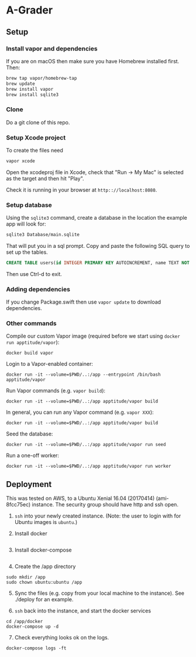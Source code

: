 # A-Grader

## Setup

### Install vapor and dependencies

If you are on macOS then make sure you have Homebrew installed first. Then:

```bash
brew tap vapor/homebrew-tap
brew update
brew install vapor
brew install sqlite3
```

### Clone

Do a git clone of this repo.


### Setup Xcode project

To create the files need

```bash
vapor xcode
```

Open the xcodeproj file in Xcode, check that "Run -> My Mac" is selected as the target and then hit "Play".

Check it is running in your browser at `http:://localhost:8080`.


### Setup database

Using the `sqlite3` command, create a database in the location the example
app will look for:

```bash
sqlite3 Database/main.sqlite
```

That will put you in a sql prompt. Copy and paste the following SQL query to set up the tables.

```sql
CREATE TABLE users(id INTEGER PRIMARY KEY AUTOINCREMENT, name TEXT NOT NULL, password TEXT NOT NULL);
```

Then use Ctrl-d to exit.


### Adding dependencies

If you change Package.swift then use `vapor update` to download dependencies.


### Other commands

Compile our custom Vapor image (required before we start using `docker run apptitude/vapor`):

```
docker build vapor
```

Login to a Vapor-enabled container:
```
docker run -it --volume=$PWD/..:/app --entrypoint /bin/bash  apptitude/vapor
```

Run Vapor commands (e.g. `vapor build`):
```
docker run -it --volume=$PWD/..:/app apptitude/vapor build
```

In general, you can run any Vapor command (e.g. `vapor XXX`):
```
docker run -it --volume=$PWD/..:/app apptitude/vapor build
```

Seed the database:
```
docker run -it --volume=$PWD/..:/app apptitude/vapor run seed
```

Run a one-off worker:
```
docker run -it --volume=$PWD/..:/app apptitude/vapor run worker
```


## Deployment

This was tested on AWS, to a Ubuntu Xenial 16.04 (20170414) (ami-8fcc75ec) instance. The security group should have http and ssh open.

1. `ssh` into your newly created instance. (Note: the user to login with for Ubuntu images is `ubuntu`.)

2. Install docker
```

```

3. Install docker-compose
```

```

4. Create the /app directory
```
sudo mkdir /app
sudo chown ubuntu:ubuntu /app
```

5. Sync the files (e.g. copy from your local machine to the instance). See ./deploy for an example.

6. `ssh` back into the instance, and start the docker services
```
cd /app/docker
docker-compose up -d
```

7. Check everything looks ok on the logs.
```
docker-compose logs -ft
```
